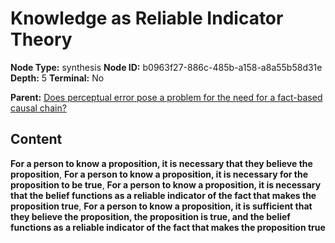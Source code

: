 # Knowledge as Reliable Indicator Theory

**Node Type:** synthesis
**Node ID:** b0963f27-886c-485b-a158-a8a55b58d31e
**Depth:** 5
**Terminal:** No

**Parent:** [Does perceptual error pose a problem for the need for a fact-based causal chain?](does-perceptual-error-pose-a-problem-for-the-need-for-a-fact-based-causal-chain-antithesis-ccf3d7f8-0b8e-4117-9d1f-dc81fa76d088.md)

## Content

**For a person to know a proposition, it is necessary that they believe the proposition**, **For a person to know a proposition, it is necessary for the proposition to be true**, **For a person to know a proposition, it is necessary that the belief functions as a reliable indicator of the fact that makes the proposition true**, **For a person to know a proposition, it is sufficient that they believe the proposition, the proposition is true, and the belief functions as a reliable indicator of the fact that makes the proposition true**

